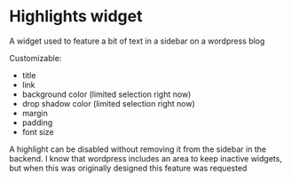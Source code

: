 Highlights widget	
==
A widget used to feature a bit of text in a sidebar on a wordpress blog

Customizable:
* title
* link
* background color (limited selection right now)
* drop shadow color (limited selection right now)
* margin
* padding
* font size

A highlight can be disabled without removing it from the sidebar in the backend.
I know that wordpress includes an area to keep inactive widgets, but when this was originally designed this feature was requested

